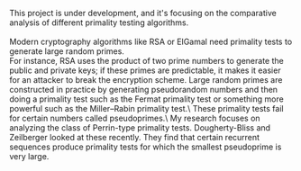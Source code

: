 This project is under development, and it's focusing on the comparative analysis of different primality testing algorithms.\
\
Modern cryptography algorithms like RSA or ElGamal need primality tests to generate large random primes.\
For instance, RSA uses the product of two prime numbers to generate the public and private keys; if these primes are predictable, it makes it easier for an attacker to break the encryption scheme. 
Large random primes are constructed in practice by generating pseudorandom numbers and then doing a primality test such as the Fermat primality test or something more powerful such as the Miller–Rabin primality test.\ 
These primality tests fail for certain numbers called pseudoprimes.\ 
My research focuses on analyzing the class of Perrin-type primality tests. Dougherty-Bliss and Zeilberger looked at these recently. They find that certain recurrent sequences produce primality tests for which the smallest pseudoprime is very large.
